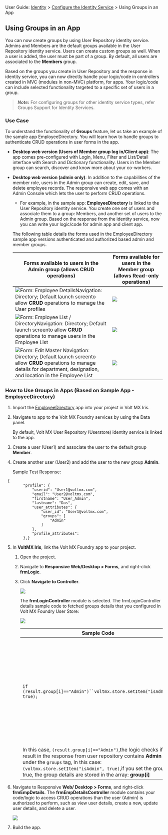                                

User Guide: [Identity](Identity.md) > [Configure the Identity Service](ConfigureIdentiryService.md) > Using Groups in an App

Using Groups in an App
----------------------

You can now create groups by using User Repository identity service. Admins and Members are the default groups available in the User Repository identity service. Users can create custom groups as well. When a user is added, the user must be part of a group. By default, all users are associated to the **Members** group.

Based on the groups you create in User Repository and the response in identity service, you can now directly handle your logic/code in controllers created in MVC (modules in non-MVC) platform, for apps. Your logic/code can include selected functionality targeted to a specific set of users in a group.

> **_Note:_** For configuring groups for other identity service types, refer [](GroupsinIdentityServices.md)Groups Support for Identity Services.

### Use Case

To understand the functionality of **Groups** feature, let us take an example of the sample app EmployeeDirectory. You will learn how to handle groups to authenticate CRUD operations in user forms in the app.

*   **Desktop web version (Users of Member group log in/Client app)**: The app comes pre-configured with Login, Menu, Filter and List/Detail interface with Search and Dictionary functionality. Users in the Member group can search, discover and know more about your co-workers.
*   **Desktop web version (admin only)**: In addition to the capabilities of the member role, users in the Admin group can create, edit, save, and delete employee records. The responsive web app comes with an Admin Console which lets the user to perform CRUD operations.
    
    *   For example, in the sample app: **EmployeeDirectory** is linked to the User Repository identity service. You create one set of users and associate them to a group: Members, and another set of users to the Admin group. Based on the response from the identity service, now you can write your logic/code for admin app and client app.
    
    The following table details the forms used in the EmployeeDirectory sample app versions authenticated and authorized based admin and member groups.
    
    | Forms available to users in the **Admin** group (allows **CRUD** operations) | Forms available for users in the Member group (allows **Read-only** operations) |
    | --- | --- |
    | ![](Resources/Images/EmpDirAdminScree3_324x188.png)Form: Employee DetailsNavigation: Directory; Default launch screento allow **CRUD** operations to manage the User profiles | ![](Resources/Images/EmpDirMemberScree3_330x191.png)  |
    | ![](Resources/Images/EmpDirAdminScree1_317x184.png)Form: Employee List / DirectoryNavigation: Directory; Default launch screento allow **CRUD** operations to manage users in the Employee List | ![](Resources/Images/EmpDirMemberScree1_359x208.png) |
    | ![](Resources/Images/EmpDirAdminScree2_305x183.png)Form: Edit Master Navigation: Directory; Default launch screento allow **CRUD** operations to manage details for department, designation, and location in the Employee List | ![](Resources/Images/EmpDirMemberScree2_364x220.png) |
    

### How to Use Groups in Apps (Based on Sample App - EmployeeDirectory)

1.  Import the [EmployeeDirectory](https://marketplace.hclvoltmx.com/items/employee-directory-1) app into your project in Volt MX Iris.
2.  Navigate to app to the Volt MX Foundry services by using the Data panel.
    
    By default, Volt MX User Repository (Userstore) identity service is linked to the app.
    
3.  Create a user (User1) and associate the user to the default group **Member**.
4.  Create another user (User2) and add the user to the new group **Admin**.
    
    Sample Test Response:
    
```
 {  
        "profile": {
            "userid": "User1@voltmx.com",
            "email": "User2@voltmx.com",
            "firstname": "User_Admin",
            "lastname": "Das",
            "user_attributes": {
                "user_id": "User1@voltmx.com",
                "groups": [
                    "Admin"
                ]
            },
            "profile_attributes": 
        },}
```
5.  In **VoltMX Iris**, link the Volt MX Foundry app to your project.
    1.  Open the project.
    2.  Navigate to **Responsive Web/Desktop > Forms**, and right-click **frmLogic**.
    3.  Click **Navigate to Controller**.
        
        ![](Resources/Images/Groups/WebfrmLogin.png)
        
        The **frmLoginController** module is selected. The frmLoginController details sample code to fetched groups details that you configured in Volt MX Foundry User Store:
        
        ![](Resources/Images/Groups/WebfrmLoginController_757x355.png)
        
        | Sample Code | Description |
        | --- | --- |
        | `if (result.group[i]=="Admin")``voltmx.store.setItem("isAdmin", true);` | The Admin is the group in User Repository, which can contain users. You can write your logic to allow these users to perform CRUD operations in the Admin app version. |
        | In this case, `(result.group[i]=="Admin")`,the logic checks if the result in the response from user repository contains **Admin** under the `groups` tag, In this case: `(voltmx.store.setItem("isAdmin", true)`,if you set the group is true, the group details are stored in the array: **group\[i\]** ||
        
6.  Navigate to Responsive **Web/ Desktop > Forms**, and right-click **frmEmpDetails**. The **frmEmpDetailsController** module contains your code/logic to access CRUD operations than the user (Admin) is authorized to perform, such as view user details, create a new, update user details, and delete a user.
    
    ![](Resources/Images/Groups/WebEmpDetailController_630x357.png)
    
7.  Build the app.
